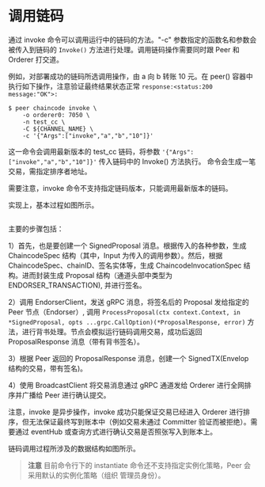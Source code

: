 # 调用链码

通过 invoke 命令可以调用运行中的链码的方法。"-c" 参数指定的函数名和参数会被传入到链码的 `Invoke()` 方法进行处理。调用链码操作需要同时跟 Peer 和 Orderer 打交道。

例如，对部署成功的链码所选调用操作，由 a 向 b 转账 10 元。在 peer() 容器中执行如下操作，注意验证最终结果状态正常 `response:<status:200 message:"OK">:`

```
$ peer chaincode invoke \
    -o orderer0: 7050 \
    -n test_cc \
    -C ${CHANNEL_NAME} \
    -c '{"Args":["invoke","a","b","10"]}'
```

这一命令会调用最新版本的 test_cc 链码，将参数 `'{"Args":["invoke","a","b","10"]}'` 传入链码中的 Invoke() 方法执行。 命令会生成一笔交易，需指定排序者地址。

需要注意，invoke 命令不支持指定链码版本，只能调用最新版本的链码。

实现上，基本过程如图所示。

![]()

主要的步骤包括：

1）首先，也是要创建一个 SignedProposal 消息。根据传入的各种参数，生成 ChaincodeSpec 结构（其中，Input 为传入的调用参数）。然后，根据 ChaincodeSpec、chainID、签名实体等，生成 ChaincodeInvocationSpec 结构。进而封装生成 Proposal 结构（通道头部中类型为 ENDORSER_TRANSACTION), 并进行签名。

2）调用 EndorserClient，发送 gRPC 消息，将签名后的 Proposal 发给指定的 Peer 节点（Endorser）, 调用 `ProcessProposal(ctx context.Context, in *SignedProposal, opts ...grpc.CallOption)(*ProposalResponse, error)` 方法，进行背书处理。节点会模拟运行链码调用交易，成功后返回 ProposalResponse 消息（带有背书签名）。

3）根据 Peer 返回的 ProposalResponse 消息，创建一个 SignedTX(Envelop 结构的交易，带有签名)。

4）使用 BroadcastClient 将交易消息通过 gRPC 通道发给 Orderer 进行全网排序并广播给 Peer 进行确认提交。

注意，invoke 是异步操作，invoke 成功只能保证交易已经进入 Orderer 进行排序，但无法保证最终写到账本中（例如交易未通过 Committer 验证而被拒绝）。需要通过 eventHub 或查询方式进行确认交易是否照张写入到账本上。

链码调用过程所涉及的数据结构如图所示。

> **注意** 目前命令行下的 instantiate 命令还不支持指定实例化策略，Peer 会采用默认的实例化策略（组织 管理员身份）。

